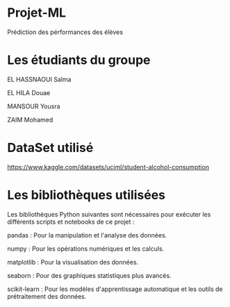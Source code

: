 # Projet-ML
Prédiction des pérformances des élèves
# Les étudiants du groupe
EL HASSNAOUI Salma

EL HILA Douae

MANSOUR Yousra

ZAIM Mohamed

# DataSet utilisé
https://www.kaggle.com/datasets/uciml/student-alcohol-consumption
# Les bibliothèques utilisées
Les bibliothèques Python suivantes sont nécessaires pour exécuter les différents scripts et notebooks de ce projet :

pandas : Pour la manipulation et l'analyse des données.

numpy : Pour les opérations numériques et les calculs.

matplotlib : Pour la visualisation des données.

seaborn : Pour des graphiques statistiques plus avancés.

scikit-learn : Pour les modèles d'apprentissage automatique et les outils de prétraitement des données.
